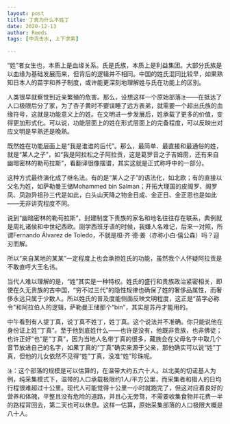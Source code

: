 ```yaml
---
layout: post
title: 丁真为什么不姓丁
date: 2020-12-13
author: Reeds
tags: [中流击水, 上下求索]

---
```


 “姓”者女生也，本质上是血缘关系。氏是氏族，本质上是利益集团。大部分氏族是以血缘为基础发展而来，但背后的逻辑并不相同。中国的姓氏混同比较早，如果熟知日本人的苗字和养子制度，或许能更深刻地理解姓与氏在功能上的区别。

人类很早就察觉到近亲繁殖的危害。那么，设想这样一个原始部落`注`——在抵达了人口极限后分了家，为了杏子黄时不要误睡了远方表弟，就需要一个超出氏族的血缘符号，这就是功能意义上的姓。在文明进一步发展后，姓承载了更多的价值，变得更加形式化。可以说，功能层面上的姓在形式层面上的完备程度，可以反映出对应文明是早熟还是晚熟。

既然姓在功能层面上是“我是谁谁的后代”。那么，最简单、最直接和最通俗的姓，就是“某人之子”，如“我是阿拉松之子阿拉贡，这是葛罗音之子吉姆雳，还有来自幽暗密林的勒苟拉斯”，看翻译很像摆谱，其实这就是正式称呼中的一部分。

这种方式最终演化成了继名法。有的是“某人之子”的语法化，如北欧；有的直接以父名为姓，如萨勒曼王储Mohammed bin Salman；开拓大理国的皮阁罗、阁罗凤、凤迦异祖孙三代是如此，白头山天降之物金日成、金正日、金正恩也是如此——无非讲究程度不同。

说到“幽暗密林的勒苟拉斯”，封建制度下贵族的家名和地名往往存在联系，典例就是周礼诸侯和中世纪西欧。刚学西班牙语的时候，我嫌人名难记，后来一对照，所谓Fernando Álvarez de Toledo，不就是桓·齐·德·姜（亦称小白·僖公森）吗？迎刃而解。

所以“来自某地的某某”一定程度上也会承担姓氏的功能，虽然我个人怀疑阿拉贡是不敢直呼大王名讳。

当代人难以理解的是，“姓”其实是一种特权。姓氏的盛行和贵族政治紧密相关，即使在久无贵族的古中国，“穷不过三代”的隐性规律也确保了姓的奢侈品属性，而奢侈永远只属于少数人。所以姓氏的普及度能侧面反映文明程度，这正是“苗字必称令”和阿拉伯人的逻辑，萨勒曼王储那个“bin”，其实是苏丹才能用的。

中午看到有人提丁真，说丁真不姓丁，姓丁真。这个说法并不准确。你只能说他在身份证上姓“丁真”。至于他到底姓什么——也许是没有，他既非贵族，也非佛徒；也许正好“也”是“丁真”，因为当地人名带丁真的很多，藏族会在父母名字中取几个音节放进自己的名字，如果丁真的“丁真”确实来源于父亲，那他确实可以说“姓”丁真，但他的儿女依然不见得“姓”丁真，没准“姓”珍珠呢。



`注`：这个部落的规模是可以估算的，在温带大约五六十人。以北美的切诺基人为例，纯采集模式下，温带的人口承载极限约1人/平方公里，而采集者和猎人的日均行程很难超过十公里。现代人可能觉得十公里一小时就跑完了，但这对应着良好的营养和体魄，平整且没有危险的道路，并且心无旁骛，不需要收集食物并花费一半的路程背回去，第二天也可以休息。这样一估算，原始采集部落的人口极限大概是八十人。